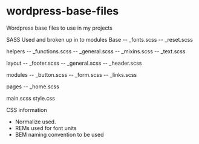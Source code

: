 # wordpress-base-files
Wordpress base files to use in my projects

SASS Used and broken up in to modules
Base
-- _fonts.scss
-- _reset.scss

helpers
-- _functions.scss
-- _general.scss
-- _mixins.scss
-- _text.scss

layout
-- _footer.scss
-- _general.scss
-- _header.scss

modules
-- _button.scss
-- _form.scss
-- _links.scss

pages
-- _home.scss

main.scss
style.css

CSS information
- Normalize used.
- REMs used for font units
- BEM naming convention to be used

